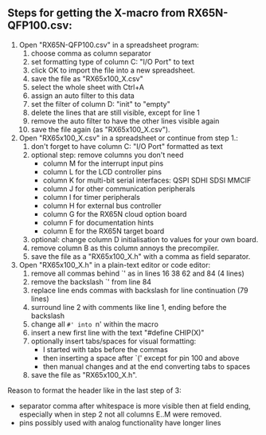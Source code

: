 Steps for getting the X-macro from RX65N-QFP100.csv:
---
1. Open "RX65N-QFP100.csv" in a spreadsheet program:
   1. choose comma as column separator
   1. set formatting type of column C: "I/O Port" to text
   1. click OK to import the file into a new spreadsheet.
   1. save the file as "RX65x100_X.csv"
   1. select the whole sheet with Ctrl+A
   1. assign an auto filter to this data
   1. set the filter of column D: "init" to "empty"
   1. delete the lines that are still visible, except for line 1
   1. remove the auto filter to have the other lines visible again
   1. save the file again (as "RX65x100_X.csv").
2. Open "RX65x100_X.csv" in a spreadsheet or continue from step 1.: 
   1. don't forget to have column C: "I/O Port" formatted as text
   1. optional step: remove columns you don't need
      - column M for the interrupt input pins
      - column L for the LCD controller pins
      - column K for multi-bit serial interfaces: QSPI SDHI SDSI MMCIF
	  - column J for other communication peripherals
	  - column I for timer peripherals
	  - column H for external bus controller
	  - column G for the RX65N cloud option board
	  - column F for documentation hints
	  - column E for the RX65N target board
   1. optional: change column D initialisation to values for your own board.
   1. remove column B as this column annoys the precompiler.
   1. save the file as a "RX65x100_X.h" with a comma as field separator.
3. Open "RX65x100_X.h" in a plain-text editor or code editor:
   1. remove all commas behind `\' as in lines 16 38 62 and 84 (4 lines)
   1. remove the backslash `\' from line 84
   1. replace line ends commas with backslash for line continuation (79 lines)
   1. surround line 2 with comments like line 1, ending before the backslash
   1. change all `#' into `n' within the macro
   1. insert a new first line with the text "#define CHIP(X)\"
   1. optionally insert tabs/spaces for visual formatting:
      - I started with tabs before the commas
      - then inserting a space after `(' except for pin 100 and above
      - then manual changes and at the end converting tabs to spaces
   1. save the file as "RX65x100_X.h".

Reason to format the header like in the last step of 3:
- separator comma after whitespace is more visible then at field ending,
  especially when in step 2 not all columns E..M were removed.
- pins possibly used with analog functionality have longer lines
